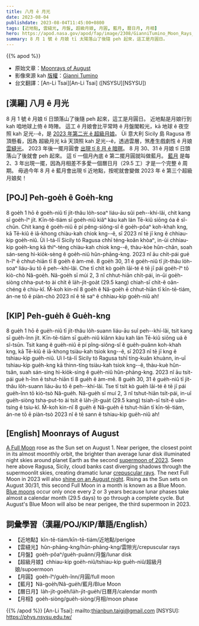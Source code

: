 ```yaml
---
title: 八月 ê 月光
date: 2023-08-04
publishdate: 2023-08-04T11:45:00+0800
tags: [近地點, 雲縫光, 月盤, 超級月娘, 月圓, 藍月, 曆日月, 月相]
hero: https://apod.nasa.gov/apod/fap/image/2308/GianniTumino_Moon_Rays_JPG_LOGO_1024pix.jpg
summary: 8 月 1 號 ê 月娘 tī 太陽落山了後隨 peh 起來，這工是月圓日。
---
```


{{% apod %}}

- 原始文章：[Moonrays of August](https://apod.nasa.gov/apod/ap230804.html)
- 影像來源 kah [版權][copyright]：[Gianni Tumino](https://www.facebook.com/giovanni.tumino.58)
- 台文翻譯：[An-Li Tsai][An-Li Tsai] ([NSYSU][NSYSU])

## [漢羅] 八月 ê 月光
8 月 1 號 ê 月娘 tī 日頭落山了後隨 peh 起來，這工是月圓日。
近地點是月娘行到 kah 咱地球上倚 ê 時陣。
這工 ê 月娘會比平常時 ê 月盤閣較光，kā 地球 ê 夜空照 kah 足光--ê，是 [2023 年第二光 ê 超級月娘][supermoon of 2023]。
Ùi 意大利 Sicily 島 Ragusa 市頂懸看，因為 超級月光 kā 天頂照 kah 足光--ê，透過雲層，煞產生戲劇性 ê 月娘 [雲縫光][crepuscular rays]。
2023 年後一擺月圓會 [出現 tī 8 月 ê 暗暝][shine on an August night]。
8 月 30、31 ê 月娘 tī 日頭落山了後就會 peh 起來。
這 tī 一個月內底 ê 第二擺月圓就叫做藍月。
[藍月][Blue moons] 是每 2、3 年出現一擺，因為月相差不多愛一個曆日月（29.5 工）才是一个完整 ê 周期。
毋過今年 8 月 ê 藍月會出現 tī 近地點，按呢就會變做 2023 年 ê 第三个超級月娘矣！

## [POJ] Peh-goe̍h ê Goe̍h-kng
8 goe̍h 1 hō ê goe̍h-niû tī ji̍t-thâu lo̍h-soaⁿ liáu-āu sûi peh--khí-lâi, chit kang sī goe̍h-îⁿ ji̍t.
Kīn-tē-tiám sī goe̍h-niû kiâⁿ kàu kah lán Tē-kiû siōng óa ê sî-chūn.
Chit kang ê goe̍h-niû ē pí pêng-siông-sî ê goe̍h-pôaⁿ koh-khah kng, kā Tē-kiû ê iā-khong chiàu-kah chiok kng--ê, sī 2023 nî tē jī kng ê chhiau-kip goe̍h-niû.
Ùi I-tá-lī Sicily tó Ragusa chhī téng-koân khòaⁿ, in-ūi chhiau-kip goe̍h-kng kā thiⁿ-téng chiàu-kah chiok kng--ê, thàu-kòe hûn-chân, soah sán-seng hì-kio̍k-sèng ê goe̍h-niû hûn-phāng-kng.
2023 nî āu chi̍t-pái gue̍ h-îⁿ ē chhut-hiān tī 8 goe̍h ê àm-mê.
8 goe̍h 30, 31 ê goe̍h-niû tī ji̍t-thâu lo̍h-soaⁿ liáu-āu tō ē peh--khí-lâi.
Che tī chi̍t kò goe̍h lāi-té ê tē jī pái goe̍h-îⁿ tō kiò-chò Nâ-goe̍h.
Nâ-goe̍h sī múi 2, 3 nî chhut-hiān chi̍t-pái, in-ūi goe̍h-siòng chha-put-to ài chi̍t ê la̍h-ji̍t-goa̍t (29.5 kang) chiah-sī chi̍t-ê oân-chéng ê chiu-kî.
M̄-koh kin-nî 8 goe̍h ê Nâ-goe̍h ē chhut-hiān tī kīn-tē-tiám, án-ne tō ē piàn-chò 2023 nî ê tē saⁿ ê chhiau-kip goe̍h-niû ah!

## [KIP] Peh-gue̍h ê Gue̍h-kng
8 gue̍h 1 hō ê gue̍h-niû tī ji̍t-thâu lo̍h-suann liáu-āu suî peh--khí-lâi, tsit kang sī gue̍h-înn ji̍t.
Kīn-tē-tiám sī gue̍h-niû kiânn kàu kah lán Tē-kiû siōng uá ê sî-tsūn.
Tsit kang ê gue̍h-niû ē pí pîng-siông-sî ê gue̍h-puânn koh-khah kng, kā Tē-kiû ê iā-khong tsiàu-kah tsiok kng--ê, sī 2023 nî tē jī kng ê tshiau-kip gue̍h-niû.
Uì I-tá-lī Sicily tó Ragusa tshī tíng-kuân khuànn, in-uī tshiau-kip gue̍h-kng kā thinn-tíng tsiàu-kah tsiok kng--ê, thàu-kuè hûn-tsân, suah sán-sing hì-kio̍k-sìng ê gue̍h-niû hûn-phāng-kng.
2023 nî āu tsi̍t-pái gue̍ h-înn ē tshut-hiān tī 8 gue̍h ê àm-mê.
8 gue̍h 30, 31 ê gue̍h-niû tī ji̍t-thâu lo̍h-suann liáu-āu tō ē peh--khí-lâi.
Tse tī tsi̍t kò gue̍h lāi-té ê tē jī pái gue̍h-înn tō kiò-tsò Nâ-gue̍h.
Nâ-gue̍h sī muí 2, 3 nî tshut-hiān tsi̍t-pái, in-uī gue̍h-siòng tsha-put-to ài tsi̍t ê la̍h-ji̍t-gua̍t (29.5 kang) tsiah-sī tsi̍t-ê uân-tsíng ê tsiu-kî.
M̄-koh kin-nî 8 gue̍h ê Nâ-gue̍h ē tshut-hiān tī kīn-tē-tiám, án-ne tō ē piàn-tsò 2023 nî ê tē sann ê tshiau-kip gue̍h-niû ah!

## [English] Moonrays of August
[A Full Moon][A Full Moon] rose as the Sun set on August 1.
Near perigee, the closest point in its almost moonthly orbit, the brighter than average lunar disk illuminated night skies around planet Earth as the second [supermoon of 2023][supermoon of 2023].
Seen here above Ragusa, Sicily, cloud banks cast diverging shadows through the supermoonlit skies, creating dramatic lunar [crepuscular rays][crepuscular rays].
The next Full Moon in 2023 will also [shine on an August night][shine on an August night].
Rising as the Sun sets on August 30/31, this second Full Moon in a month is known as a Blue Moon.
[Blue moons][Blue moons] occur only once every 2 or 3 years because lunar phases take almost a calendar month (29.5 days) to go through a complete cycle.
But August's Blue Moon will also be near perigee, the third supermoon in 2023.

## 詞彙學習（漢羅/POJ/KIP/華語/English）
- 【近地點】kīn-tē-tiám/kīn-tē-tiám/近地點/perigee
- 【雲縫光】hûn-phāng-kng/hûn-phāng-kng/雲隙光/crepuscular rays
- 【月盤】goe̍h-pôaⁿ/gue̍h-puânn/月盤/lunar disk
- 【超級月娘】chhiau-kip goe̍h-niû/tshiau-kip gue̍h-niû/超級月娘/supoermoon
- 【月圓】goe̍h-îⁿ/gue̍h-înn/月圓/full moon
- 【藍月】Nâ-goe̍h/Nâ-gue̍h/藍月/Blue Moon
- 【曆日月】la̍h-ji̍t-goe̍h/la̍h-ji̍t-gue̍h/日曆月/calendar month
- 【月相】goe̍h-siòng/gue̍h-siòng/月相/moon phase

{{% /apod %}}
[An-Li Tsai]: mailto:thianbun.taigi@gmail.com
[NSYSU]: https://phys.nsysu.edu.tw/

[copyright]: https://apod.nasa.gov/apod/fap/lib/about_apod.html#srapply
[License]: https://creativecommons.org/licenses/by/2.0/

[A Full Moon]:https://apod.nasa.gov/apod/ap230706.html
[supermoon of 2023]:https://earthsky.org/astronomy-essentials/what-is-a-supermoon/
[crepuscular rays]:https://apod.nasa.gov/apod/ap220924.html
[shine on an August night]:https://moon.nasa.gov/news/196/the-next-full-moon-is-a-supermoon-the-sturgeon-moon/
[Blue moons]:https://earthsky.org/astronomy-essentials/when-is-the-next-blue-moon/
